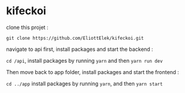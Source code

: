 # kifeckoi

clone this projet : 

`git clone https://github.com/EliottElek/kifeckoi.git`


navigate to api first, install packages and start the backend : 

`cd /api`,  install packages by running `yarn` 
 and then `yarn run dev`

Then move back to app folder, install packages and start the frontend : 

`cd ../app` install packages by running `yarn`, and then `yarn start`
